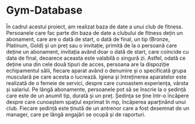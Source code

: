 # Gym-Database

În cadrul acestui proiect, am realizat baza de date a unui club de fitness.
Persoanele care fac parte din baza de date a clubului de fitness dețin un abonament, 
care are o dată de start, o dată de final, un tip (Bronze, Platinum, Gold) și un preț sau o invitație, 
primită de la o persoană care deține un abonament, invitația având doar o dată de start, care 
coincide cu data de final, deoarece aceasta este valabilă o singură zi. Astfel, odată ce deține una 
din cele două tipuri de acces, persoana are la dispoziție echipamentul sălii, fiecare aparat având 
o denumire și o specificată grupa musculară pe care acesta o lucrează. Igiena și întreținerea 
aparatelor este realizată de o femeie de servici, despre care cunoastem experiența, vârsta și 
salariul. 
Pe lângă abonamente, persoanele pot să se înscrie la o ședință care este de un anumit 
tip, durată și un preț. Ședința se ține într-o încăpere despre care cunoaștem spațiul exprimat în 
mp, încăperea aparținând unui club. Fiecare ședință este ținută de un antrenor care a fost 
desemnat de un manager, care pe lângă angajări se ocupă și de raporturi.
